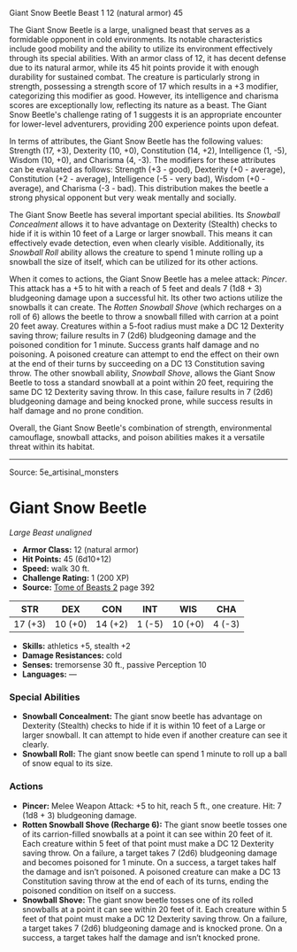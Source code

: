 <MonsterName/>Giant Snow Beetle</MonsterName>
<CreatureType/>Beast</CreatureType>
<CR/>1</CR>
<AC/>12 (natural armor)</AC>
<HP/>45</HP>
<summary>The Giant Snow Beetle is a large, unaligned beast that serves as a formidable opponent in cold environments. Its notable characteristics include good mobility and the ability to utilize its environment effectively through its special abilities. With an armor class of 12, it has decent defense due to its natural armor, while its 45 hit points provide it with enough durability for sustained combat. The creature is particularly strong in strength, possessing a strength score of 17 which results in a +3 modifier, categorizing this modifier as good. However, its intelligence and charisma scores are exceptionally low, reflecting its nature as a beast. The Giant Snow Beetle's challenge rating of 1 suggests it is an appropriate encounter for lower-level adventurers, providing 200 experience points upon defeat.</summary>

<detail>

In terms of attributes, the Giant Snow Beetle has the following values: Strength (17, +3), Dexterity (10, +0), Constitution (14, +2), Intelligence (1, -5), Wisdom (10, +0), and Charisma (4, -3). The modifiers for these attributes can be evaluated as follows: Strength (+3 - good), Dexterity (+0 - average), Constitution (+2 - average), Intelligence (-5 - very bad), Wisdom (+0 - average), and Charisma (-3 - bad). This distribution makes the beetle a strong physical opponent but very weak mentally and socially.

The Giant Snow Beetle has several important special abilities. Its *Snowball Concealment* allows it to have advantage on Dexterity (Stealth) checks to hide if it is within 10 feet of a Large or larger snowball. This means it can effectively evade detection, even when clearly visible. Additionally, its *Snowball Roll* ability allows the creature to spend 1 minute rolling up a snowball the size of itself, which can be utilized for its other actions.

When it comes to actions, the Giant Snow Beetle has a melee attack: *Pincer*. This attack has a +5 to hit with a reach of 5 feet and deals 7 (1d8 + 3) bludgeoning damage upon a successful hit. Its other two actions utilize the snowballs it can create. The *Rotten Snowball Shove* (which recharges on a roll of 6) allows the beetle to throw a snowball filled with carrion at a point 20 feet away. Creatures within a 5-foot radius must make a DC 12 Dexterity saving throw; failure results in 7 (2d6) bludgeoning damage and the poisoned condition for 1 minute. Success grants half damage and no poisoning. A poisoned creature can attempt to end the effect on their own at the end of their turns by succeeding on a DC 13 Constitution saving throw. The other snowball ability, *Snowball Shove*, allows the Giant Snow Beetle to toss a standard snowball at a point within 20 feet, requiring the same DC 12 Dexterity saving throw. In this case, failure results in 7 (2d6) bludgeoning damage and being knocked prone, while success results in half damage and no prone condition. 

Overall, the Giant Snow Beetle's combination of strength, environmental camouflage, snowball attacks, and poison abilities makes it a versatile threat within its habitat.</detail>



---

Source: 5e_artisinal_monsters

# Giant Snow Beetle

*Large* *Beast* *unaligned*

- **Armor Class:** 12 (natural armor)
- **Hit Points:** 45 (6d10+12)
- **Speed:** walk 30 ft.
- **Challenge Rating:** 1 (200 XP)
- **Source:** [Tome of Beasts 2](https://koboldpress.com/kpstore/product/tome-of-beasts-2-for-5th-edition) page 392

| STR | DEX | CON | INT | WIS | CHA |
| --- | --- | --- | --- | --- | --- |
| 17 (+3) | 10 (+0) | 14 (+2) | 1 (-5) | 10 (+0) | 4 (-3) |

- **Skills:** athletics +5, stealth +2
- **Damage Resistances:** cold
- **Senses:** tremorsense 30 ft., passive Perception 10
- **Languages:** —

### Special Abilities

- **Snowball Concealment:** The giant snow beetle has advantage on Dexterity (Stealth) checks to hide if it is within 10 feet of a Large or larger snowball. It can attempt to hide even if another creature can see it clearly.
- **Snowball Roll:** The giant snow beetle can spend 1 minute to roll up a ball of snow equal to its size.

### Actions

- **Pincer:** Melee Weapon Attack: +5 to hit, reach 5 ft., one creature. Hit: 7 (1d8 + 3) bludgeoning damage.
- **Rotten Snowball Shove (Recharge 6):** The giant snow beetle tosses one of its carrion-filled snowballs at a point it can see within 20 feet of it. Each creature within 5 feet of that point must make a DC 12 Dexterity saving throw. On a failure, a target takes 7 (2d6) bludgeoning damage and becomes poisoned for 1 minute. On a success, a target takes half the damage and isn’t poisoned. A poisoned creature can make a DC 13 Constitution saving throw at the end of each of its turns, ending the poisoned condition on itself on a success.
- **Snowball Shove:** The giant snow beetle tosses one of its rolled snowballs at a point it can see within 20 feet of it. Each creature within 5 feet of that point must make a DC 12 Dexterity saving throw. On a failure, a target takes 7 (2d6) bludgeoning damage and is knocked prone. On a success, a target takes half the damage and isn’t knocked prone.




